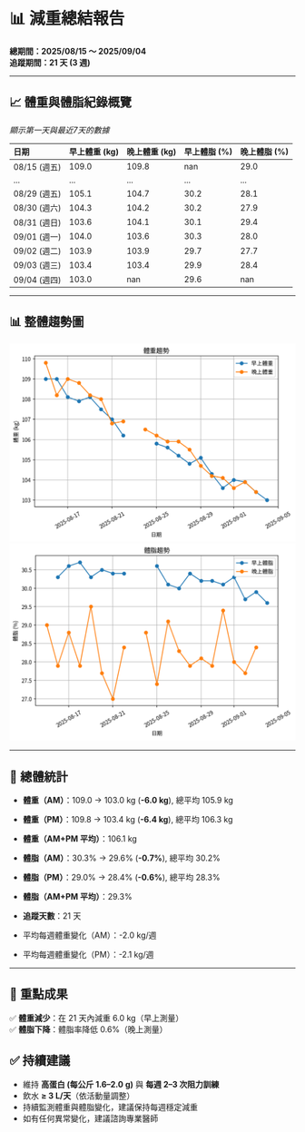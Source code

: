 # 📊 減重總結報告

**總期間：2025/08/15 ～ 2025/09/04**  
**追蹤期間：21 天 (3 週)**  

---

## 📈 體重與體脂紀錄概覽

*顯示第一天與最近7天的數據*

| 日期         | 早上體重 (kg)   | 晚上體重 (kg)   | 早上體脂 (%)   | 晚上體脂 (%)   |
|:-----------|:------------|:------------|:-----------|:-----------|
| 08/15 (週五) | 109.0       | 109.8       | nan        | 29.0       |
| ...        | ...         | ...         | ...        | ...        |
| 08/29 (週五) | 105.1       | 104.7       | 30.2       | 28.1       |
| 08/30 (週六) | 104.3       | 104.2       | 30.2       | 27.9       |
| 08/31 (週日) | 103.6       | 104.1       | 30.1       | 29.4       |
| 09/01 (週一) | 104.0       | 103.6       | 30.3       | 28.0       |
| 09/02 (週二) | 103.9       | 103.9       | 29.7       | 27.7       |
| 09/03 (週三) | 103.4       | 103.4       | 29.9       | 28.4       |
| 09/04 (週四) | 103.0       | nan         | 29.6       | nan        |

---

## 📊 整體趨勢圖

![體重趨勢](summary_weight_trend.png)
![體脂率趨勢](summary_bodyfat_trend.png)

---

## 📌 總體統計

- **體重（AM）**：109.0 → 103.0 kg  (**-6.0 kg**), 總平均 105.9 kg  
- **體重（PM）**：109.8 → 103.4 kg  (**-6.4 kg**), 總平均 106.3 kg  
- **體重（AM+PM 平均）**：106.1 kg  

- **體脂（AM）**：30.3% → 29.6%  (**-0.7%**), 總平均 30.2%  
- **體脂（PM）**：29.0% → 28.4%  (**-0.6%**), 總平均 28.3%  
- **體脂（AM+PM 平均）**：29.3%  

- **追蹤天數**：21 天  
- 平均每週體重變化（AM）：-2.0 kg/週  
- 平均每週體重變化（PM）：-2.1 kg/週

---

## 🎯 重點成果

✅ **體重減少**：在 21 天內減重 6.0 kg（早上測量）  
✅ **體脂下降**：體脂率降低 0.6%（晚上測量）  

## ✅ 持續建議
- 維持 **高蛋白 (每公斤 1.6–2.0 g)** 與 **每週 2–3 次阻力訓練**  
- 飲水 **≥ 3 L/天**（依活動量調整）  
- 持續監測體重與體脂變化，建議保持每週穩定減重  
- 如有任何異常變化，建議諮詢專業醫師  
